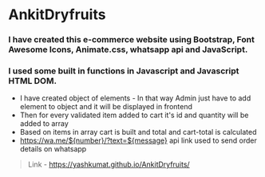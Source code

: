 # AnkitDryfruits

### I have created this e-commerce website using Bootstrap, Font Awesome Icons, Animate.css, whatsapp api and JavaScript.
### I used some built in functions in Javascript and Javascript HTML DOM.

- I have created object of elements - In that way Admin just have to add element to object and it will be displayed in frontend
- Then for every validated item added to cart it's id and quantity will be added to array
- Based on items in array cart is built and total and cart-total is calculated
- https://wa.me/${number}/?text=${message} api link used to send order details on whatsapp

> Link - https://yashkumat.github.io/AnkitDryfruits/

